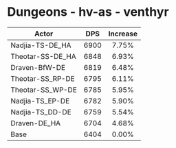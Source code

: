 # Dungeons - hv-as - venthyr
| Actor | DPS | Increase |
|---|:---:|:---:|
|Nadjia-TS-DE_HA|6900|7.75%|
|Theotar-SS-DE_HA|6848|6.93%|
|Draven-BfW-DE|6819|6.48%|
|Theotar-SS_RP-DE|6795|6.11%|
|Theotar-SS_WP-DE|6785|5.95%|
|Nadjia-TS_EP-DE|6782|5.90%|
|Nadjia-TS_DD-DE|6759|5.54%|
|Draven-DE_HA|6704|4.68%|
|Base|6404|0.00%|
